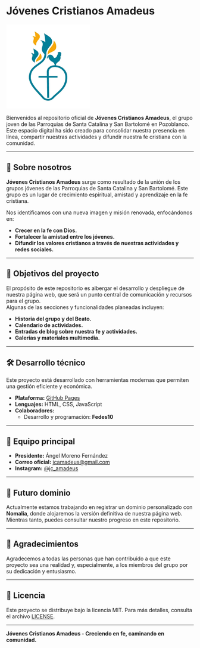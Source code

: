 # Jóvenes Cristianos Amadeus

![Amadeus](https://github.com/Pozoblanco-Amadeus/Web/blob/main/amadues.png)

Bienvenidos al repositorio oficial de **Jóvenes Cristianos Amadeus**, el grupo joven de las Parroquias de Santa Catalina y San Bartolomé en Pozoblanco. Este espacio digital ha sido creado para consolidar nuestra presencia en línea, compartir nuestras actividades y difundir nuestra fe cristiana con la comunidad.

---

## 🌟 Sobre nosotros

**Jóvenes Cristianos Amadeus** surge como resultado de la unión de los grupos jóvenes de las Parroquias de Santa Catalina y San Bartolomé. Este grupo es un lugar de crecimiento espiritual, amistad y aprendizaje en la fe cristiana.  

Nos identificamos con una nueva imagen y misión renovada, enfocándonos en:  
- **Crecer en la fe con Dios.**  
- **Fortalecer la amistad entre los jóvenes.**  
- **Difundir los valores cristianos a través de nuestras actividades y redes sociales.**

---

## 📌 Objetivos del proyecto

El propósito de este repositorio es albergar el desarrollo y despliegue de nuestra página web, que será un punto central de comunicación y recursos para el grupo.  
Algunas de las secciones y funcionalidades planeadas incluyen:  
- **Historia del grupo y del Beato.**  
- **Calendario de actividades.**  
- **Entradas de blog sobre nuestra fe y actividades.**  
- **Galerías y materiales multimedia.**

---

## 🛠️ Desarrollo técnico

Este proyecto está desarrollado con herramientas modernas que permiten una gestión eficiente y económica.  
- **Plataforma:** [GitHub Pages](https://pages.github.com)  
- **Lenguajes:** HTML, CSS, JavaScript  
- **Colaboradores:**  
  - Desarrollo y programación: **Fedes10**  

---

## 👥 Equipo principal

- **Presidente:** Ángel Moreno Fernández  
- **Correo oficial:** [jcamadeus@gmail.com](mailto:jcamadeus@gmail.com)  
- **Instagram:** [@jc_amadeus](https://instagram.com/jc_amadeus)

---

## 📅 Futuro dominio

Actualmente estamos trabajando en registrar un dominio personalizado con **Nomalia**, donde alojaremos la versión definitiva de nuestra página web. Mientras tanto, puedes consultar nuestro progreso en este repositorio.

---

## 🤝 Agradecimientos

Agradecemos a todas las personas que han contribuido a que este proyecto sea una realidad y, especialmente, a los miembros del grupo por su dedicación y entusiasmo.

---

## 📖 Licencia

Este proyecto se distribuye bajo la licencia MIT. Para más detalles, consulta el archivo [LICENSE](./LICENSE).

---

**Jóvenes Cristianos Amadeus - Creciendo en fe, caminando en comunidad.**
